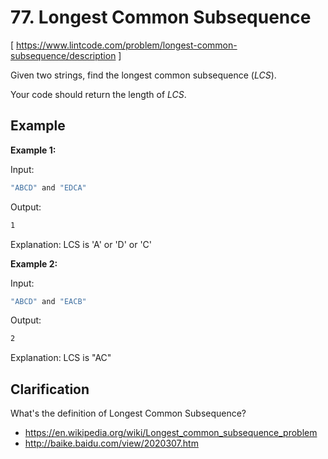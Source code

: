 # 77. Longest Common Subsequence
[ https://www.lintcode.com/problem/longest-common-subsequence/description ]

Given two strings, find the longest common subsequence (*LCS*).

Your code should return the length of *LCS*.

## Example
**Example 1:**

Input:
```sh
"ABCD" and "EDCA"
```
Output:
```sh
1
```
Explanation:
LCS is 'A' or  'D' or 'C'

**Example 2:**

Input:
```sh
"ABCD" and "EACB"
```
Output:
```sh
2
```
Explanation: 
LCS is "AC"

## Clarification
What's the definition of Longest Common Subsequence?
- https://en.wikipedia.org/wiki/Longest_common_subsequence_problem
- http://baike.baidu.com/view/2020307.htm